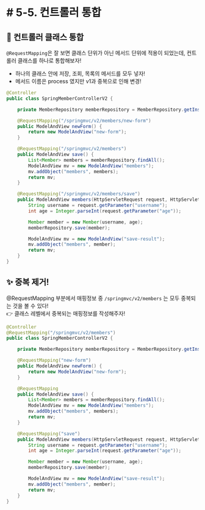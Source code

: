 # # 5-5. 컨트롤러 통합

## 📝 컨트롤러 클래스 통합
```@RequestMapping```은 잘 보면 클래스 단위가 아닌 메서드 단위에 적용이 되었는데, 컨트롤러 클래스를 하나로 통합해보자!
* 하나의 클래스 안에 저장, 조회, 목록의 메서드를 모두 넣자!
* 메서드 이름은 process 였지만 v1과 중복으로 인해 변경!

```java
@Controller
public class SpringMemberControllerV2 {

    private MemberRepository memberRepository = MemberRepository.getInstance();

    @RequestMapping("/springmvc/v2/members/new-form")
    public ModelAndView newForm() {
        return new ModelAndView("new-form");
    }

    @RequestMapping("/springmvc/v2/members")
    public ModelAndView save() {
        List<Member> members = memberRepository.findAll();
        ModelAndView mv = new ModelAndView("members");
        mv.addObject("members", members);
        return mv;
    }

    @RequestMapping("/springmvc/v2/members/save")
    public ModelAndView members(HttpServletRequest request, HttpServletResponse response) {
        String username = request.getParameter("username");
        int age = Integer.parseInt(request.getParameter("age"));

        Member member = new Member(username, age);
        memberRepository.save(member);

        ModelAndView mv = new ModelAndView("save-result");
        mv.addObject("members", member);
        return mv;
    }
}
```

## ✨ 중복 제거!
@RequestMapping 부분에서 매핑정보 중 ```/springmvc/v2/members``` 는 모두 중복되는 것을 볼 수 있다!  
👉 클래스 레벨에서 중복되는 매핑정보를 작성해주자!

```java
@Controller
@RequestMapping("/springmvc/v2/members")
public class SpringMemberControllerV2 {

    private MemberRepository memberRepository = MemberRepository.getInstance();

    @RequestMapping("new-form")
    public ModelAndView newForm() {
        return new ModelAndView("new-form");
    }

    @RequestMapping
    public ModelAndView save() {
        List<Member> members = memberRepository.findAll();
        ModelAndView mv = new ModelAndView("members");
        mv.addObject("members", members);
        return mv;
    }

    @RequestMapping("save")
    public ModelAndView members(HttpServletRequest request, HttpServletResponse response) {
        String username = request.getParameter("username");
        int age = Integer.parseInt(request.getParameter("age"));

        Member member = new Member(username, age);
        memberRepository.save(member);

        ModelAndView mv = new ModelAndView("save-result");
        mv.addObject("members", member);
        return mv;
    }
}
```

